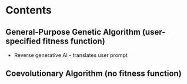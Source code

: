 # Contents

## General-Purpose Genetic Algorithm (user-specified fitness function)
- Reverse generative AI - translates user prompt

## Coevolutionary Algorithm (no fitness function)

